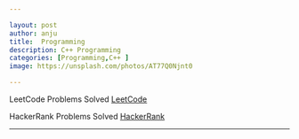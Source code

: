 ```yaml
---

layout: post
author: anju
title:  Programming
description: C++ Programming
categories: [Programming,C++ ]
image: https://unsplash.com/photos/AT77Q0Njnt0

---
```

LeetCode Problems Solved
[LeetCode](https://github.com/anjugopinath/LeetCode_Cpp_Solutions_With-Explanation)

HackerRank Problems Solved
[HackerRank](https://github.com/anjugopinath/HackerRank_SolutionsInCpp)


---



